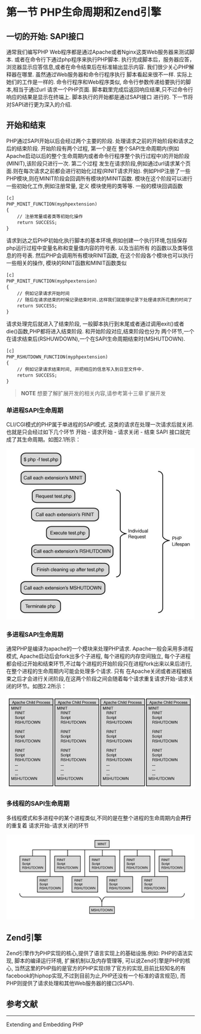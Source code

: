 # 第一节 PHP生命周期和Zend引擎

## 一切的开始: SAPI接口
通常我们编写PHP Web程序都是通过Apache或者Nginx这类Web服务器来测试脚本. 或者在命令行下通过php程序来执行PHP脚本.
执行完成脚本后，服务器应答，浏览器显示应答信息,或者在命令结束后在标准输出显示内容. 我们很少关心PHP解释器在哪里. 虽然通过Web服务器和命令行程序执行
脚本看起来很不一样. 实际上她们的工作是一样的. 命令行程序和Web程序类似, 命令行参数传递给要执行的脚本,相当于通过url
请求一个PHP页面. 脚本戳里完成后返回响应结果,只不过命令行响应的结果是显示在终端上. 脚本执行的开始都是通过SAPI接口
进行的. 下一节将对SAPI进行更为深入的介绍.


## 开始和结束
PHP通过SAPI开始以后会经过两个主要的阶段. 处理请求之前的开始阶段和请求之后的结束阶段. 开始阶段有两个过程, 第一个是在
整个SAPI生命周期内(例如Apache启动以后的整个生命周期内或者命令行程序整个执行过程中)的开始阶段(MINIT),该阶段只进行一次. 第二个过程
发生在请求阶段,例如通过url请求某个页面.则在每次请求之前都会进行初始化过程(RINIT请求开始).
例如PHP注册了一些PHP模块,则在MINIT阶段会回调所有模块的MINIT函数. 模块在这个阶段可以进行一些初始化工作,例如注册常量, 定义
模块使用的类等等. 一般的模块回调函数

	[c]
	PHP_MINIT_FUNCTION(myphpextension)
	{
		// 注册常量或者类等初始化操作
		return SUCCESS;	
	}

请求到达之后PHP初始化执行脚本的基本环境,例如创建一个执行环境,包括保存php运行过程中变量名称和变量值内容的符号表. 以及当前所有
的函数以及类等信息的符号表. 然后PHP会调用所有模块RINIT函数, 在这个阶段各个模块也可以执行一些相关的操作, 模块的RINIT函数和MINIT函数类似

	[c]
	PHP_RINIT_FUNCTION(myphpextension)
	{
		// 例如记录请求开始时间
		// 随后在请求结束的时候记录结束时间.这样我们就能够记录下处理请求所花费的时间了
		return SUCCESS;	
	}

请求处理完后就进入了结束阶段, 一般脚本执行到末尾或者通过调用exit()或者die()函数,PHP都将进入结束阶段. 和开始阶段对应,结束阶段也分为
两个环节,一个在请求结束后(RSHUWDOWN),一个在SAPI生命周期结束时(MSHUTDOWN).

	[c]
	PHP_RSHUTDOWN_FUNCTION(myphpextension)
	{
		// 例如记录请求结束时间, 并把相应的信息写入到日至文件中.
		return SUCCESS;	
	}


>**NOTE**
>想要了解扩展开发的相关内容,请参考第十三章 扩展开发

### 单进程SAPI生命周期
CLI/CGI模式的PHP属于单进程的SAPI模式. 这类的请求在处理一次请求后就关闭. 也就是只会经过如下几个环节 开始 - 请求开始 - 请求关闭 - 结束 SAPI
接口就完成了其生命周期。如图2.1所示：


![图2.1 单进程SAPI生命周期](../images/chapt02/02-01-01-cgi-lift-cycle.png)

### 多进程SAPI生命周期
通常PHP是编译为apache的一个模块来处理PHP请求. Apache一般会采用多进程模式, Apache启动后会fork出多个子进程, 每个进程的内存空间独立,
每个子进程都会经过开始和结束环节,不过每个进程的开始阶段只在进程fork出来以来后进行, 在整个进程的生命周期内可能会处理多个请求. 只有
在Apache关闭或者进程被结束之后才会进行关闭阶段,在这两个阶段之间会随着每个请求重复请求开始-请求关闭的环节。如图2.2所示：

![图2.2 多进程SAPI生命周期](../images/chapt02/02-01-02-multiprocess-life-cycle.png)

### 多线程的SAPI生命周期
多线程模式和多进程中的某个进程类似,不同的是在整个进程的生命周期内会**并行**的重复着 请求开始-请求关闭的环节

![图2.3 多线程SAPI生命周期](../images/chapt02/02-01-013-multithreaded-lift-cycle.png)


## Zend引擎
Zend引擎作为PHP实现的核心,提供了语言实现上的基础设施.例如: PHP的语法实现, 脚本的编译运行环境, 扩展机制以及内存管理等, 可以说Zend引擎是PHP的核心,
当然这里的PHP指的是官方的PHP实现(除了官方的实现,目前比较知名的有facebook的hiphop实现,不过到目前为止,PHP还没有一个标准的语言规范),
而PHP则提供了请求处理和其他Web服务器的接口(SAPI).

## 参考文献
*****
Extending and Embedding PHP

